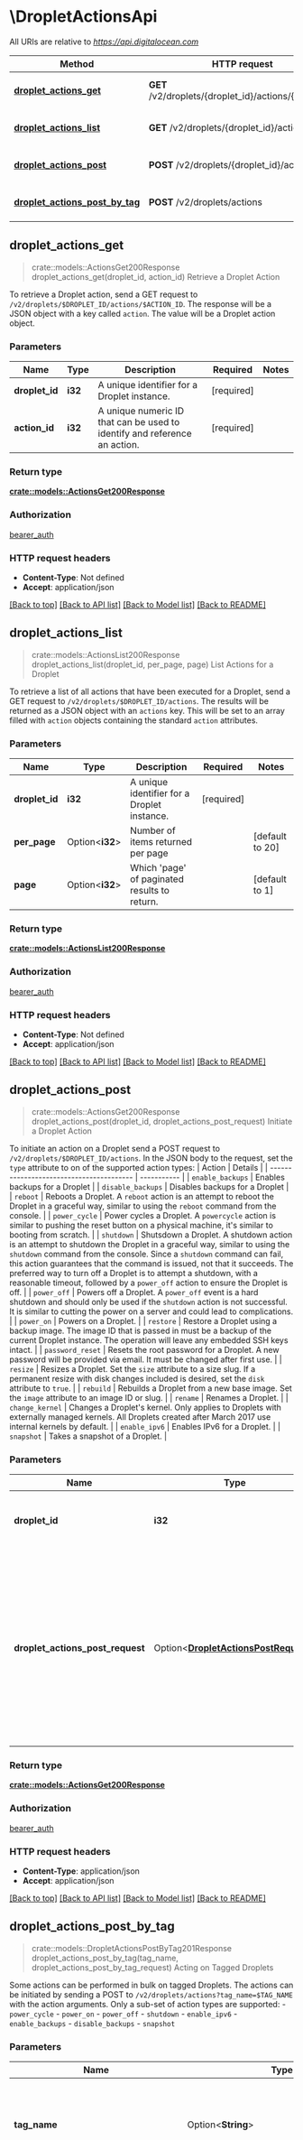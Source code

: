 # \DropletActionsApi

All URIs are relative to *https://api.digitalocean.com*

Method | HTTP request | Description
------------- | ------------- | -------------
[**droplet_actions_get**](DropletActionsApi.md#droplet_actions_get) | **GET** /v2/droplets/{droplet_id}/actions/{action_id} | Retrieve a Droplet Action
[**droplet_actions_list**](DropletActionsApi.md#droplet_actions_list) | **GET** /v2/droplets/{droplet_id}/actions | List Actions for a Droplet
[**droplet_actions_post**](DropletActionsApi.md#droplet_actions_post) | **POST** /v2/droplets/{droplet_id}/actions | Initiate a Droplet Action
[**droplet_actions_post_by_tag**](DropletActionsApi.md#droplet_actions_post_by_tag) | **POST** /v2/droplets/actions | Acting on Tagged Droplets



## droplet_actions_get

> crate::models::ActionsGet200Response droplet_actions_get(droplet_id, action_id)
Retrieve a Droplet Action

To retrieve a Droplet action, send a GET request to `/v2/droplets/$DROPLET_ID/actions/$ACTION_ID`.  The response will be a JSON object with a key called `action`. The value will be a Droplet action object. 

### Parameters


Name | Type | Description  | Required | Notes
------------- | ------------- | ------------- | ------------- | -------------
**droplet_id** | **i32** | A unique identifier for a Droplet instance. | [required] |
**action_id** | **i32** | A unique numeric ID that can be used to identify and reference an action. | [required] |

### Return type

[**crate::models::ActionsGet200Response**](actions_get_200_response.md)

### Authorization

[bearer_auth](../README.md#bearer_auth)

### HTTP request headers

- **Content-Type**: Not defined
- **Accept**: application/json

[[Back to top]](#) [[Back to API list]](../README.md#documentation-for-api-endpoints) [[Back to Model list]](../README.md#documentation-for-models) [[Back to README]](../README.md)


## droplet_actions_list

> crate::models::ActionsList200Response droplet_actions_list(droplet_id, per_page, page)
List Actions for a Droplet

To retrieve a list of all actions that have been executed for a Droplet, send a GET request to `/v2/droplets/$DROPLET_ID/actions`.  The results will be returned as a JSON object with an `actions` key. This will be set to an array filled with `action` objects containing the standard `action` attributes. 

### Parameters


Name | Type | Description  | Required | Notes
------------- | ------------- | ------------- | ------------- | -------------
**droplet_id** | **i32** | A unique identifier for a Droplet instance. | [required] |
**per_page** | Option<**i32**> | Number of items returned per page |  |[default to 20]
**page** | Option<**i32**> | Which 'page' of paginated results to return. |  |[default to 1]

### Return type

[**crate::models::ActionsList200Response**](actions_list_200_response.md)

### Authorization

[bearer_auth](../README.md#bearer_auth)

### HTTP request headers

- **Content-Type**: Not defined
- **Accept**: application/json

[[Back to top]](#) [[Back to API list]](../README.md#documentation-for-api-endpoints) [[Back to Model list]](../README.md#documentation-for-models) [[Back to README]](../README.md)


## droplet_actions_post

> crate::models::ActionsGet200Response droplet_actions_post(droplet_id, droplet_actions_post_request)
Initiate a Droplet Action

To initiate an action on a Droplet send a POST request to `/v2/droplets/$DROPLET_ID/actions`. In the JSON body to the request, set the `type` attribute to on of the supported action types:  | Action                                   | Details | | ---------------------------------------- | ----------- | | <nobr>`enable_backups`</nobr>            | Enables backups for a Droplet | | <nobr>`disable_backups`</nobr>           | Disables backups for a Droplet | | <nobr>`reboot`</nobr>                    | Reboots a Droplet. A `reboot` action is an attempt to reboot the Droplet in a graceful way, similar to using the `reboot` command from the console. | | <nobr>`power_cycle`</nobr>               | Power cycles a Droplet. A `powercycle` action is similar to pushing the reset button on a physical machine, it's similar to booting from scratch. | | <nobr>`shutdown`</nobr>                  | Shutsdown a Droplet. A shutdown action is an attempt to shutdown the Droplet in a graceful way, similar to using the `shutdown` command from the console. Since a `shutdown` command can fail, this action guarantees that the command is issued, not that it succeeds. The preferred way to turn off a Droplet is to attempt a shutdown, with a reasonable timeout, followed by a `power_off` action to ensure the Droplet is off. | | <nobr>`power_off`</nobr>                 | Powers off a Droplet. A `power_off` event is a hard shutdown and should only be used if the `shutdown` action is not successful. It is similar to cutting the power on a server and could lead to complications. | | <nobr>`power_on`</nobr>                  | Powers on a Droplet. | | <nobr>`restore`</nobr>                   | Restore a Droplet using a backup image. The image ID that is passed in must be a backup of the current Droplet instance. The operation will leave any embedded SSH keys intact. | | <nobr>`password_reset`</nobr>            | Resets the root password for a Droplet. A new password will be provided via email. It must be changed after first use. | | <nobr>`resize`</nobr>                    | Resizes a Droplet. Set the `size` attribute to a size slug. If a permanent resize with disk changes included is desired, set the `disk` attribute to `true`. | | <nobr>`rebuild`</nobr>                   | Rebuilds a Droplet from a new base image. Set the `image` attribute to an image ID or slug. | | <nobr>`rename`</nobr>                    | Renames a Droplet. | | <nobr>`change_kernel`</nobr>             | Changes a Droplet's kernel. Only applies to Droplets with externally managed kernels. All Droplets created after March 2017 use internal kernels by default. | | <nobr>`enable_ipv6`</nobr>               | Enables IPv6 for a Droplet. | | <nobr>`snapshot`</nobr>                  | Takes a snapshot of a Droplet. | 

### Parameters


Name | Type | Description  | Required | Notes
------------- | ------------- | ------------- | ------------- | -------------
**droplet_id** | **i32** | A unique identifier for a Droplet instance. | [required] |
**droplet_actions_post_request** | Option<[**DropletActionsPostRequest**](DropletActionsPostRequest.md)> | The `type` attribute set in the request body will specify the  action that will be taken on the Droplet. Some actions will require additional attributes to be set as well.  |  |

### Return type

[**crate::models::ActionsGet200Response**](actions_get_200_response.md)

### Authorization

[bearer_auth](../README.md#bearer_auth)

### HTTP request headers

- **Content-Type**: application/json
- **Accept**: application/json

[[Back to top]](#) [[Back to API list]](../README.md#documentation-for-api-endpoints) [[Back to Model list]](../README.md#documentation-for-models) [[Back to README]](../README.md)


## droplet_actions_post_by_tag

> crate::models::DropletActionsPostByTag201Response droplet_actions_post_by_tag(tag_name, droplet_actions_post_by_tag_request)
Acting on Tagged Droplets

Some actions can be performed in bulk on tagged Droplets. The actions can be initiated by sending a POST to `/v2/droplets/actions?tag_name=$TAG_NAME` with the action arguments.  Only a sub-set of action types are supported:  - `power_cycle` - `power_on` - `power_off` - `shutdown` - `enable_ipv6` - `enable_backups` - `disable_backups` - `snapshot` 

### Parameters


Name | Type | Description  | Required | Notes
------------- | ------------- | ------------- | ------------- | -------------
**tag_name** | Option<**String**> | Used to filter Droplets by a specific tag. Can not be combined with `name`. |  |
**droplet_actions_post_by_tag_request** | Option<[**DropletActionsPostByTagRequest**](DropletActionsPostByTagRequest.md)> | The `type` attribute set in the request body will specify the  action that will be taken on the Droplet. Some actions will require additional attributes to be set as well.  |  |

### Return type

[**crate::models::DropletActionsPostByTag201Response**](dropletActions_post_byTag_201_response.md)

### Authorization

[bearer_auth](../README.md#bearer_auth)

### HTTP request headers

- **Content-Type**: application/json
- **Accept**: application/json

[[Back to top]](#) [[Back to API list]](../README.md#documentation-for-api-endpoints) [[Back to Model list]](../README.md#documentation-for-models) [[Back to README]](../README.md)

